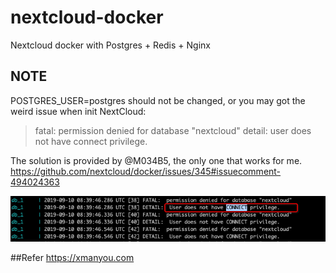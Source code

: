 # nextcloud-docker
Nextcloud docker with Postgres + Redis + Nginx

## NOTE
POSTGRES_USER=postgres should not be changed, or you may got the weird issue when init NextCloud:

> fatal: permission denied for database "nextcloud" detail: user does not have connect privilege.
>

The solution is provided by @M034B5, the only one that works for me.
https://github.com/nextcloud/docker/issues/345#issuecomment-494024363

![NextCloud_Postgres_no_CONNECT_priviledge](NextCloud_Postgres_no_CONNECT_priviledge.png)

##Refer
https://xmanyou.com

